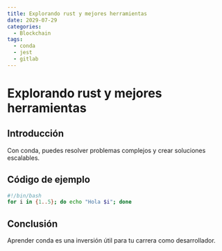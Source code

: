 ```yaml
---
title: Explorando rust y mejores herramientas
date: 2029-07-29
categories:
  - Blockchain
tags:
  - conda
  - jest
  - gitlab
---
```


# Explorando rust y mejores herramientas

## Introducción

Con conda, puedes resolver problemas complejos y crear soluciones escalables.

## Código de ejemplo

```bash
#!/bin/bash
for i in {1..5}; do echo "Hola $i"; done
```

## Conclusión

Aprender conda es una inversión útil para tu carrera como desarrollador.